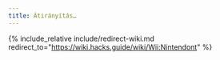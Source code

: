 ```yaml
---
title: Átirányítás…
---
```


{% include_relative include/redirect-wiki.md redirect_to="https://wiki.hacks.guide/wiki/Wii:Nintendont" %}
